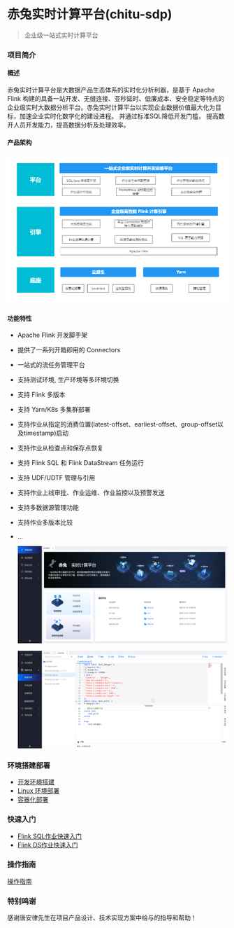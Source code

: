 # 赤兔实时计算平台(chitu-sdp)
> 企业级一站式实时计算平台
### 项目简介
#### 概述
赤兔实时计算平台是大数据产品生态体系的实时化分析利器，是基于 Apache Flink 构建的具备一站开发、无缝连接、亚秒延时、低廉成本、安全稳定等特点的企业级实时大数据分析平台。赤兔实时计算平台以实现企业数据价值最大化为目标，加速企业实时化数字化的建设进程。
并通过标准SQL降低开发门槛， 提高数开人员开发能力，提高数据分析及处理效率。

#### 产品架构
![输入图片说明](docs/md/image/产品架构.png)

#### 功能特性

* Apache Flink 开发脚手架
* 提供了一系列开箱即用的 Connectors
* 一站式的流任务管理平台
* 支持测试环境, 生产环境等多环境切换
* 支持 Flink 多版本
* 支持 Yarn/K8s 多集群部署
* 支持作业从指定的消费位置(latest-offset、earliest-offset、group-offset以及timestamp)启动
* 支持作业从检查点和保存点恢复
* 支持 Flink SQL 和 Flink DataStream 任务运行
* 支持 UDF/UDTF 管理与引用
* 支持作业上线审批、作业运维、作业监控以及预警发送
* 支持多数据源管理功能
* 支持作业多版本比较
* ...

  ![输入图片说明](docs/md/image/首页.png)

  ![输入图片说明](docs/md/image/作业开发.png)
### 环境搭建部署
* [开发环境搭建](docs/md/本地运行.md)
* [Linux 环境部署](docs/md/平台部署.md)
* [容器化部署](docs/md/docker部署.md)

### 快速入门
* [Flink SQL作业快速入门](docs/md/FlinkSQL作业快速入门.md)
* [Flink DS作业快速入门](docs/md/FlinkDataStream作业快速入门.md)

### 操作指南
[操作指南](docs/md/操作指南.md)

### 特别鸣谢


感谢唐安律先生在项目产品设计、技术实现方案中给与的指导和帮助！

